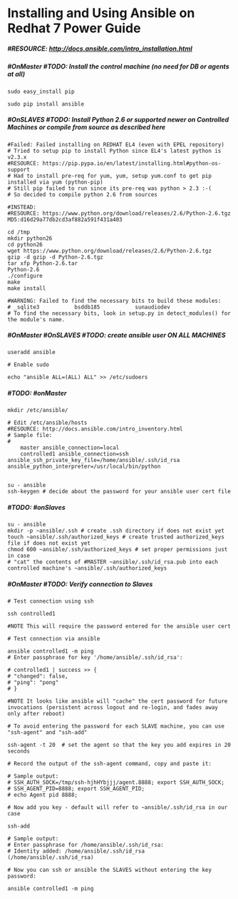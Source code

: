 # Installing and Using Ansible on Redhat 7 Power Guide

##### #*RESOURCE: http://docs.ansible.com/intro_installation.html*

##### #OnMaster #TODO: Install the control machine (no need for DB or agents at all)

	sudo easy_install pip

	sudo pip install ansible


##### #OnSLAVES #TODO: Install Python 2.6 or supported newer on Controlled Machines or compile from source as described here

	#Failed: Failed installing on REDHAT EL4 (even with EPEL repository)
	# Tried to setup pip to install Python since EL4's latest python is v2.3.x
	#RESOURCE: https://pip.pypa.io/en/latest/installing.html#python-os-support
	# Had to install pre-req for yum, yum, setup yum.conf to get pip installed via yum (python-pip)
	# Still pip failed to run since its pre-req was python > 2.3 :-(
	# So decided to compile python 2.6 from sources

	#INSTEAD:
	#RESOURCE: https://www.python.org/download/releases/2.6/Python-2.6.tgz MD5:d16d29a77db2cd3af882a591f431a403

	cd /tmp
	mkdir python26
	cd python26
	wget https://www.python.org/download/releases/2.6/Python-2.6.tgz
	gzip -d gzip -d Python-2.6.tgz
	tar xfp Python-2.6.tar
	Python-2.6
	./configure
	make
	make install

	#WARNING: Failed to find the necessary bits to build these modules:
	# _sqlite3           bsddb185           sunaudiodev
	# To find the necessary bits, look in setup.py in detect_modules() for the module's name.

##### #OnMaster #OnSLAVES #TODO: create ansible user ON ALL MACHINES

	useradd ansible

	# Enable sudo

	echo "ansible ALL=(ALL) ALL" >> /etc/sudoers

##### #TODO: #onMaster

	mkdir /etc/ansible/

	# Edit /etc/ansible/hosts
	#RESOURCE: http://docs.ansible.com/intro_inventory.html
	# Sample file:
	#
		master ansible_connection=local
		controlled1 ansible_connection=ssh ansible_ssh_private_key_file=/home/ansible/.ssh/id_rsa ansible_python_interpreter=/usr/local/bin/python


	su - ansible
	ssh-keygen # decide about the password for your ansible user cert file

##### #TODO: #onSlaves

	su - ansible
	mkdir -p ~ansible/.ssh # create .ssh directory if does not exist yet
	touch ~ansible/.ssh/authorized_keys # create trusted authorized_keys file if does not exist yet
	chmod 600 ~ansible/.ssh/authorized_keys # set proper permissions just in case
	# "cat" the contents of #MASTER ~ansible/.ssh/id_rsa.pub into each controlled machine's ~ansible/.ssh/authorized_keys

##### #OnMaster #TODO: Verify connection to Slaves

	# Test connection using ssh

	ssh controlled1

	#NOTE This will require the password entered for the ansible user cert

	# Test connection via ansible

	ansible controlled1 -m ping
	# Enter passphrase for key '/home/ansible/.ssh/id_rsa':

	# controlled1 | success >> {
    # "changed": false,
    # "ping": "pong"
	# }

	#NOTE It looks like ansible will "cache" the cert password for future invocations (persistent across logout and re-login, and fades away only after reboot)

	# To avoid entering the password for each SLAVE machine, you can use "ssh-agent" and "ssh-add"

	ssh-agent -t 20  # set the agent so that the key you add expires in 20 seconds

	# Record the output of the ssh-agent command, copy and paste it:

	# Sample output:
	# SSH_AUTH_SOCK=/tmp/ssh-hjhHYbjjj/agent.8888; export SSH_AUTH_SOCK;
	# SSH_AGENT_PID=8888; export SSH_AGENT_PID;
	# echo Agent pid 8888;

	# Now add you key - default will refer to ~ansible/.ssh/id_rsa in our case

	ssh-add

	# Sample output:
	# Enter passphrase for /home/ansible/.ssh/id_rsa:
	# Identity added: /home/ansible/.ssh/id_rsa (/home/ansible/.ssh/id_rsa)

	# Now you can ssh or ansible the SLAVES without entering the key password:

	ansible controlled1 -m ping
